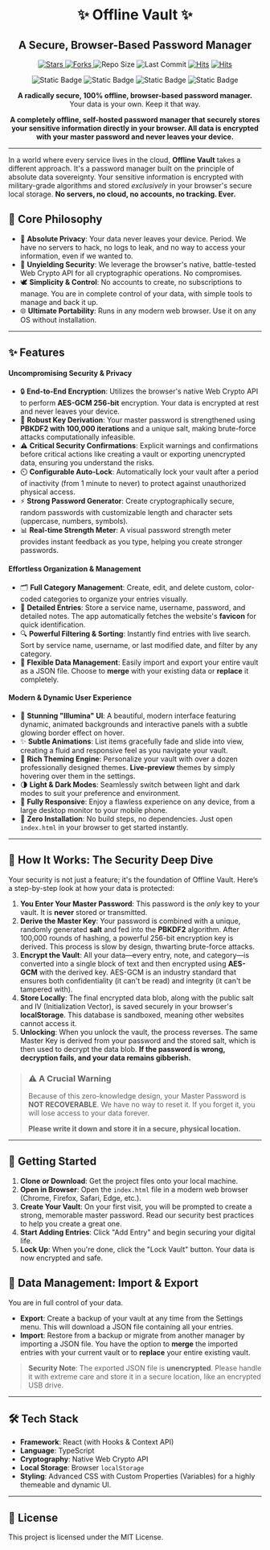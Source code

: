 <div align="center">
  <h1>✨ Offline Vault ✨</h1>
  <h2>A Secure, Browser-Based Password Manager</h2>
</div>

<div align="center">
    
  <!-- Dynamic Badges -->
  <a href="https://github.com/sapthesh/offline-vault/stargazers">
    <img src="https://img.shields.io/github/stars/sapthesh/offline-vault?style=for-the-badge&logo=github&color=b491ff&logoColor=white" alt="Stars">
  </a>
  <a href="https://github.com/sapthesh/offline-vault/network/members">
    <img src="https://img.shields.io/github/forks/sapthesh/offline-vault?style=for-the-badge&logo=github&color=89c4f4&logoColor=white" alt="Forks">
  </a>
  <img src="https://img.shields.io/github/repo-size/sapthesh/offline-vault?style=for-the-badge&logo=github&color=ff69b4&logoColor=white" alt="Repo Size">
  <img src="https://img.shields.io/github/last-commit/sapthesh/offline-vault?style=for-the-badge&logo=github&color=f4d03f&logoColor=white" alt="Last Commit">
  <a href="https://hits.sh/github.com/sapthesh/offline-vaulta/"><img alt="Hits" src="https://hits.sh/github.com/sapthesh/offline-vault.svg?style=for-the-badge"/></a>
  <a href="https://hits.sh/github.com/sapthesh/offline-vault/"><img alt="Hits" src="https://hits.sh/github.com/sapthesh/offline-vault.svg?view=today-total&style=for-the-badge&color=fe7d37"/></a>
</div>

<p align="center">
  <img alt="Static Badge" src="https://img.shields.io/badge/license-MIT-blue?style=for-the-badge">
  <img alt="Static Badge" src="https://img.shields.io/badge/security-AES--GCM_%26_PBKDF2-brightgreen?style=for-the-badge">
  <img alt="Static Badge" src="https://img.shields.io/badge/mode-100%25_Offline-orange?style=for-the-badge">
  <img alt="Static Badge" src="https://img.shields.io/badge/platform-Browser-yellow?style=for-the-badge">
</p>
<p align="center">
  <strong>A radically secure, 100% offline, browser-based password manager.</strong>
  <br />
  Your data is your own. Keep it that way.
  <p align="center" style="font-weight:bold"> A completely offline, self-hosted password manager that securely stores your sensitive information directly in your browser. All data is encrypted with your master password and never leaves your device.</p>
</p>

---
In a world where every service lives in the cloud, **Offline Vault** takes a different approach. It's a password manager built on the principle of absolute data sovereignty. Your sensitive information is encrypted with military-grade algorithms and stored *exclusively* in your browser's secure local storage. **No servers, no cloud, no accounts, no tracking. Ever.**

## 💎 Core Philosophy

-   🔐 **Absolute Privacy**: Your data never leaves your device. Period. We have no servers to hack, no logs to leak, and no way to access your information, even if we wanted to.
-   💪 **Unyielding Security**: We leverage the browser's native, battle-tested Web Crypto API for all cryptographic operations. No compromises.
-   🕊️ **Simplicity & Control**: No accounts to create, no subscriptions to manage. You are in complete control of your data, with simple tools to manage and back it up.
-   🌐 **Ultimate Portability**: Runs in any modern web browser. Use it on any OS without installation.

---

## ✨ Features

#### Uncompromising Security & Privacy
-   🔒 **End-to-End Encryption**: Utilizes the browser's native Web Crypto API to perform **AES-GCM 256-bit** encryption. Your data is encrypted at rest and never leaves your device.
-   🔑 **Robust Key Derivation**: Your master password is strengthened using **PBKDF2 with 100,000 iterations** and a unique salt, making brute-force attacks computationally infeasible.
-   ⚠️ **Critical Security Confirmations**: Explicit warnings and confirmations before critical actions like creating a vault or exporting unencrypted data, ensuring you understand the risks.
-   ⏲️ **Configurable Auto-Lock**: Automatically lock your vault after a period of inactivity (from 1 minute to never) to protect against unauthorized physical access.
-   ⚡ **Strong Password Generator**: Create cryptographically secure, random passwords with customizable length and character sets (uppercase, numbers, symbols).
-   📊 **Real-time Strength Meter**: A visual password strength meter provides instant feedback as you type, helping you create stronger passwords.

#### Effortless Organization & Management
-   🗂️ **Full Category Management**: Create, edit, and delete custom, color-coded categories to organize your entries visually.
-   📝 **Detailed Entries**: Store a service name, username, password, and detailed notes. The app automatically fetches the website's **favicon** for quick identification.
-   🔍 **Powerful Filtering & Sorting**: Instantly find entries with live search. Sort by service name, username, or last modified date, and filter by any category.
-   💾 **Flexible Data Management**: Easily import and export your entire vault as a JSON file. Choose to **merge** with your existing data or **replace** it completely.

#### Modern & Dynamic User Experience
-   🎨 **Stunning "Illumina" UI**: A beautiful, modern interface featuring dynamic, animated backgrounds and interactive panels with a subtle glowing border effect on hover.
-   ✨ **Subtle Animations**: List items gracefully fade and slide into view, creating a fluid and responsive feel as you navigate your vault.
-   🌈 **Rich Theming Engine**: Personalize your vault with over a dozen professionally designed themes. **Live-preview** themes by simply hovering over them in the settings.
-   🌗 **Light & Dark Modes**: Seamlessly switch between light and dark modes to suit your preference and environment.
-   📱 **Fully Responsive**: Enjoy a flawless experience on any device, from a large desktop monitor to your mobile phone.
-   🚀 **Zero Installation**: No build steps, no dependencies. Just open `index.html` in your browser to get started instantly.

---

## 🔐 How It Works: The Security Deep Dive

Your security is not just a feature; it's the foundation of Offline Vault. Here’s a step-by-step look at how your data is protected:

1.  **You Enter Your Master Password**: This password is the *only* key to your vault. It is **never** stored or transmitted.
2.  **Derive the Master Key**: Your password is combined with a unique, randomly generated **salt** and fed into the **PBKDF2** algorithm. After 100,000 rounds of hashing, a powerful 256-bit encryption key is derived. This process is slow by design, thwarting brute-force attacks.
3.  **Encrypt the Vault**: All your data—every entry, note, and category—is converted into a single block of text and then encrypted using **AES-GCM** with the derived key. AES-GCM is an industry standard that ensures both confidentiality (it can't be read) and integrity (it can't be tampered with).
4.  **Store Locally**: The final encrypted data blob, along with the public salt and IV (Initialization Vector), is saved securely in your browser's **localStorage**. This database is sandboxed, meaning other websites cannot access it.
5.  **Unlocking**: When you unlock the vault, the process reverses. The same Master Key is derived from your password and the stored salt, which is then used to decrypt the data blob. **If the password is wrong, decryption fails, and your data remains gibberish.**

> ### ⚠️ A Crucial Warning
> Because of this zero-knowledge design, your Master Password is **NOT RECOVERABLE**. We have no way to reset it. If you forget it, you will lose access to your data forever.
>
> **Please write it down and store it in a secure, physical location.**

---

## 🚀 Getting Started

1.  **Clone or Download**: Get the project files onto your local machine.
2.  **Open in Browser**: Open the `index.html` file in a modern web browser (Chrome, Firefox, Safari, Edge, etc.).
3.  **Create Your Vault**: On your first visit, you will be prompted to create a strong, memorable master password. Read our security best practices to help you create a great one.
4.  **Start Adding Entries**: Click "Add Entry" and begin securing your digital life.
5.  **Lock Up**: When you're done, click the "Lock Vault" button. Your data is now encrypted and safe.

## 💾 Data Management: Import & Export

You are in full control of your data.
-   **Export**: Create a backup of your vault at any time from the Settings menu. This will download a JSON file containing all your entries.
-   **Import**: Restore from a backup or migrate from another manager by importing a JSON file. You have the option to **merge** the imported entries with your current vault or to **replace** your entire existing vault.

> **Security Note**: The exported JSON file is **unencrypted**. Please handle it with extreme care and store it in a secure location, like an encrypted USB drive.

---

## 🛠️ Tech Stack

-   **Framework**: React (with Hooks & Context API)
-   **Language**: TypeScript
-   **Cryptography**: Native Web Crypto API
-   **Local Storage**: Browser `localStorage`
-   **Styling**: Advanced CSS with Custom Properties (Variables) for a highly themeable and dynamic UI.

---

## 📄 License

This project is licensed under the MIT License.
<!-- Copyright github.com/sapthesh -->
